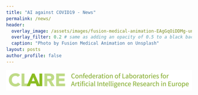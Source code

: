 ```yaml
---
title: "AI against COVID19 - News"
permalink: /news/
header:
  overlay_image: /assets/images/fusion-medical-animation-EAgGqOiDDMg-unsplash_flipped.jpg
  overlay_filter: 0.2 # same as adding an opacity of 0.5 to a black background
  caption: "Photo by Fusion Medical Animation on Unsplash"
layout: posts
author_profile: false
---
```


<p align="center"><a href="https://claire-ai.org"><img src="/assets/images/banner_claire.jpg" alt="CLAIRE" width ="1000"></a></p>